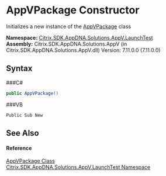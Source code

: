 # AppVPackage Constructor 
 

Initializes a new instance of the <a href="T_Citrix_SDK_AppDNA_Solutions_AppV_LaunchTest_AppVPackage">AppVPackage</a> class

**Namespace:**&nbsp;<a href="N_Citrix_SDK_AppDNA_Solutions_AppV_LaunchTest">Citrix.SDK.AppDNA.Solutions.AppV.LaunchTest</a><br />**Assembly:**&nbsp;Citrix.SDK.AppDNA.Solutions.AppV (in Citrix.SDK.AppDNA.Solutions.AppV.dll) Version: 7.11.0.0 (7.11.0.0)

## Syntax

###C#
```csharp
public AppVPackage()
```

###VB
```vbnet
Public Sub New
```


## See Also


#### Reference
<a href="T_Citrix_SDK_AppDNA_Solutions_AppV_LaunchTest_AppVPackage">AppVPackage Class</a><br /><a href="N_Citrix_SDK_AppDNA_Solutions_AppV_LaunchTest">Citrix.SDK.AppDNA.Solutions.AppV.LaunchTest Namespace</a><br />